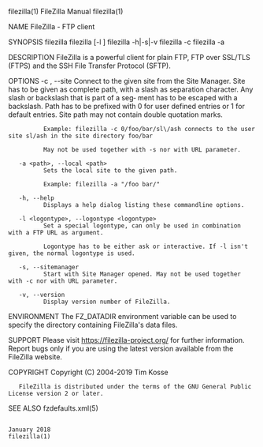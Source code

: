 filezilla(1)                                                                         FileZilla Manual                                                                         filezilla(1)

NAME
       FileZilla - FTP client

SYNOPSIS
       filezilla
       filezilla [-l <logontype>] <FTP URL>
       filezilla -h|-s|-v
       filezilla -c <site>
       filezilla -a <path>

DESCRIPTION
       FileZilla is a powerful client for plain FTP, FTP over SSL/TLS (FTPS) and the SSH File Transfer Protocol (SFTP).

OPTIONS
       -c <site>, --site <site>
              Connect to the given site from the Site Manager.  Site has to be given as complete path, with a slash as separation character. Any slash or backslash that is part of a seg‐
              ment has to be escaped with a backslash. Path has to be prefixed with 0 for user defined entries or 1 for default entries. Site path may not contain double quotation marks.

              Example: filezilla -c 0/foo/bar/sl\/ash connects to the user site sl/ash in the site directory foo/bar

              May not be used together with -s nor with URL parameter.

       -a <path>, --local <path>
              Sets the local site to the given path.

              Example: filezilla -a "/foo bar/"

       -h, --help
              Displays a help dialog listing these commandline options.

       -l <logontype>, --logontype <logontype>
              Set a special logontype, can only be used in combination with a FTP URL as argument.

              Logontype has to be either ask or interactive. If -l isn't given, the normal logontype is used.

       -s, --sitemanager
              Start with Site Manager opened. May not be used together with -c nor with URL parameter.

       -v, --version
              Display version number of FileZilla.

ENVIRONMENT
       The FZ_DATADIR environment variable can be used to specify the directory containing FileZilla's data files.

SUPPORT
       Please visit https://filezilla-project.org/ for further information. Report bugs only if you are using the latest version available from the FileZilla website.

COPYRIGHT
       Copyright (C) 2004-2019  Tim Kosse

       FileZilla is distributed under the terms of the GNU General Public License version 2 or later.

SEE ALSO
       fzdefaults.xml(5)

                                                                                       January 2018                                                                           filezilla(1)
